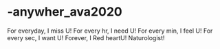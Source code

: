 # -anywher_ava2020
For everyday, I miss U! For every hr, I need U! For every min, I feel U!  For every sec, I want U! Forever, I Red heartU!  Naturologist!
